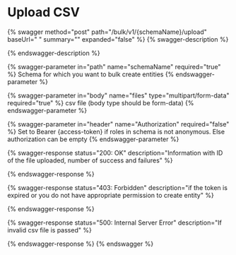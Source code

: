 # Upload CSV

{% swagger method="post" path="/bulk/v1/{schemaName}/upload" baseUrl=" " summary="" expanded="false" %}
{% swagger-description %}

{% endswagger-description %}

{% swagger-parameter in="path" name="schemaName" required="true" %}
Schema for which you want to bulk create entities
{% endswagger-parameter %}

{% swagger-parameter in="body" name="files" type="multipart/form-data" required="true" %}
csv file (body type should be form-data)
{% endswagger-parameter %}

{% swagger-parameter in="header" name="Authorization" required="false" %}
Set to Bearer {access-token} if roles in schema is not anonymous. Else authorization can be empty
{% endswagger-parameter %}

{% swagger-response status="200: OK" description="Information with ID of the file uploaded, number of success and failures" %}

{% endswagger-response %}

{% swagger-response status="403: Forbidden" description="if the token is expired or you do not have appropriate permission to create entity" %}

{% endswagger-response %}

{% swagger-response status="500: Internal Server Error" description="If invalid csv file is passed" %}

{% endswagger-response %}
{% endswagger %}
